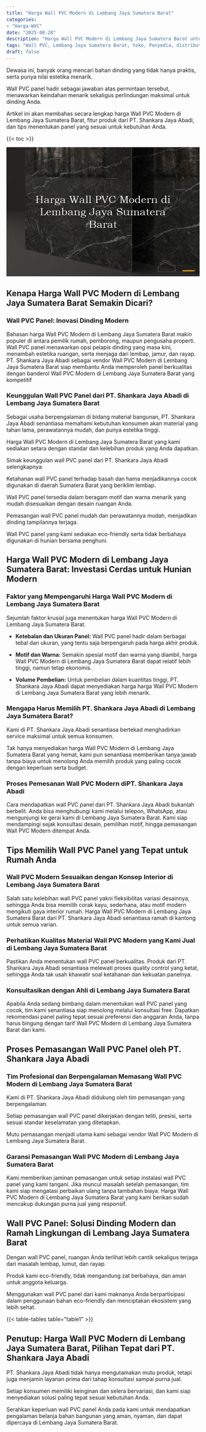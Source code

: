 ```yaml
---
title: "Harga Wall PVC Modern di Lembang Jaya Sumatera Barat"
categories: 
- "Harga-WVC"
date: "2025-08-28"
description: "Harga Wall PVC Modern di Lembang Jaya Sumatera Barat untuk hunian, office, dan toko. Material terbaik, beragam motif, warna modern, dengan servis instalasi oleh tim profesional dan kepastian resmi!|Layanan penjualan Wall PVC Modern di Lembang Jaya Sumatera Barat untuk kebutuhan tempat tinggal, kantor, atau toko, beserta panel berkualitas dan penempatan oleh tenaga ahli profesional serta garansi resmi.|Solusi Wall PVC Modern di Lembang Jaya Sumatera Barat yang terpercaya bagi hunian, perkantoran, serta ritel, bersama produk berkualitas dan instalasi oleh teknisi berpengalaman dan jaminan resmi.|Penjualan Wall PVC Modern di Lembang Jaya Sumatera Barat untuk tempat tinggal, perkantoran, serta ritel, dengan panel berkualitas dan pemasangan ditangani oleh teknisi ahli, lengkap beserta kepastian resmi.}"
tags: "Wall PVC, Lembang Jaya Sumatera Barat, toko, Penyedia, distributor"
draft: false
---
```


Dewasa ini, banyak orang mencari bahan dinding yang tidak hanya praktis, serta punya nilai estetika menarik.

Wall PVC panel hadir sebagai jawaban atas permintaan tersebut, menawarkan keindahan menarik sekaligus perlindungan maksimal untuk dinding Anda.

Artikel ini akan membahas secara lengkap harga Wall PVC Modern di Lembang Jaya Sumatera Barat, fitur produk dari PT. Shankara Jaya Abadi, dan tips menentukan panel yang sesuai untuk kebutuhan Anda.

{{< toc >}}

![Harga Wall PVC Modern di Lembang Jaya Sumatera Barat](/images/Harga-WVC/Harga-Wall-PVC-Modern-di-Lembang-Jaya-Sumatera-Barat.png)


## Kenapa Harga Wall PVC Modern di Lembang Jaya Sumatera Barat Semakin Dicari?

### Wall PVC Panel: Inovasi Dinding Modern

Bahasan harga Wall PVC Modern di Lembang Jaya Sumatera Barat makin populer di antara pemilik rumah, pemborong, maupun pengusaha properti. Wall PVC panel menawarkan opsi pelapis dinding yang masa kini, menambah estetika ruangan, serta menjaga dari lembap, jamur, dan rayap. PT. Shankara Jaya Abadi sebagai vendor Wall PVC Modern di Lembang Jaya Sumatera Barat siap membantu Anda memperoleh panel berkualitas dengan banderol Wall PVC Modern di Lembang Jaya Sumatera Barat yang kompetitif

### Keunggulan Wall PVC Panel dari PT. Shankara Jaya Abadi di Lembang Jaya Sumatera Barat

Sebagai usaha berpengalaman di bidang material bangunan, PT. Shankara Jaya Abadi senantiasa memahami kebutuhan konsumen akan material yang tahan lama, perawatannya mudah, dan punya estetika tinggi.

Harga Wall PVC Modern di Lembang Jaya Sumatera Barat yang kami sediakan setara dengan standar dan kelebihan produk yang Anda dapatkan.

Simak keunggulan wall PVC panel dari PT. Shankara Jaya Abadi selengkapnya:

Ketahanan wall PVC panel terhadap basah dan hama menjadikannya cocok digunakan di daerah Sumatera Barat yang beriklim lembap.

Wall PVC panel tersedia dalam beragam motif dan warna menarik yang mudah disesuaikan dengan desain ruangan Anda.

Pemasangan wall PVC panel mudah dan perawatannya mudah, menjadikan dinding tampilannya terjaga.

Wall PVC panel yang kami sediakan eco-friendly serta tidak berbahaya digunakan di hunian bersama penghuni.

## Harga Wall PVC Modern di Lembang Jaya Sumatera Barat: Investasi Cerdas untuk Hunian Modern

### Faktor yang Mempengaruhi Harga Wall PVC Modern di Lembang Jaya Sumatera Barat

Sejumlah faktor krusial juga menentukan harga Wall PVC Modern di Lembang Jaya Sumatera Barat.

- **Ketebalan dan Ukuran Panel:** Wall PVC panel hadir dalam berbagai tebal dan ukuran, yang tentu saja berpengaruh pada harga akhir produk.

- **Motif dan Warna:** Semakin spesial motif dan warna yang diambil, harga Wall PVC Modern di Lembang Jaya Sumatera Barat dapat relatif lebih tinggi, namun tetap ekonomis.

- **Volume Pembelian:** Untuk pembelian dalam kuantitas tinggi, PT. Shankara Jaya Abadi dapat menyediakan harga harga Wall PVC Modern di Lembang Jaya Sumatera Barat yang lebih menarik.

### Mengapa Harus Memilih PT. Shankara Jaya Abadi di Lembang Jaya Sumatera Barat?

Kami di PT. Shankara Jaya Abadi senantiasa bertekad menghadirkan service maksimal untuk semua konsumen.

Tak hanya menyediakan harga Wall PVC Modern di Lembang Jaya Sumatera Barat yang hemat, kami pun senantiasa memberikan tanya jawab tanpa biaya untuk menolong Anda memilih produk yang paling cocok dengan keperluan serta budget.

### Proses Pemesanan Wall PVC Modern diPT. Shankara Jaya Abadi

Cara mendapatkan wall PVC panel dari PT. Shankara Jaya Abadi bukanlah berbelit. Anda bisa menghubungi kami melalui telepon, WhatsApp, atau mengunjungi ke gerai kami di Lembang Jaya Sumatera Barat. Kami siap mendampingi sejak konsultasi desain, pemilihan motif, hingga pemasangan Wall PVC Modern ditempat Anda.

## Tips Memilih Wall PVC Panel yang Tepat untuk Rumah Anda

### Wall PVC Modern Sesuaikan dengan Konsep Interior di Lembang Jaya Sumatera Barat

Salah satu kelebihan wall PVC panel yakni fleksibilitas variasi desainnya, sehingga Anda bisa memilih corak kayu, sederhana, atau motif modern mengikuti gaya interior rumah. Harga Wall PVC Modern di Lembang Jaya Sumatera Barat dari PT. Shankara Jaya Abadi senantiasa ramah di kantong untuk semua varian.

### Perhatikan Kualitas Material Wall PVC Modern yang Kami Jual di Lembang Jaya Sumatera Barat

Pastikan Anda menentukan wall PVC panel berkualitas. Produk dari PT. Shankara Jaya Abadi senantiasa melewati proses quality control yang ketat, sehingga Anda tak usah khawatir soal ketahanan dan kekuatan panelnya.

### Konsultasikan dengan Ahli di Lembang Jaya Sumatera Barat

Apabila Anda sedang bimbang dalam menentukan wall PVC panel yang cocok, tim kami senantiasa siap menolong melalui konsultasi free. Dapatkan rekomendasi panel paling tepat sesuai preferensi dan anggaran Anda, tanpa harus bingung dengan tarif Wall PVC Modern di Lembang Jaya Sumatera Barat dari kami.

## Proses Pemasangan Wall PVC Panel oleh PT. Shankara Jaya Abadi

### Tim Profesional dan Berpengalaman Memasang Wall PVC Modern di Lembang Jaya Sumatera Barat

Kami di PT. Shankara Jaya Abadi didukung oleh tim pemasangan yang berpengalaman.

Setiap pemasangan wall PVC panel dikerjakan dengan teliti, presisi, serta sesuai standar keselamatan yang ditetapkan.

Mutu pemasangan menjadi utama kami sebagai vendor Wall PVC Modern di Lembang Jaya Sumatera Barat.

### Garansi Pemasangan Wall PVC Modern di Lembang Jaya Sumatera Barat

Kami memberikan jaminan pemasangan untuk setiap instalasi wall PVC panel yang kami tangani. Jika muncul masalah setelah pemasangan, tim kami siap mengatasi perbaikan ulang tanpa tambahan biaya. Harga Wall PVC Modern di Lembang Jaya Sumatera Barat yang kami berikan sudah mencakup dukungan purna jual yang responsif.

## Wall PVC Panel: Solusi Dinding Modern dan Ramah Lingkungan di Lembang Jaya Sumatera Barat

Dengan wall PVC panel, ruangan Anda terlihat lebih cantik sekaligus terjaga dari masalah lembap, lumut, dan rayap.

Produk kami eco-friendly, tidak mengandung zat berbahaya, dan aman untuk anggota keluarga.

Menggunakan wall PVC panel dari kami maknanya Anda berpartisipasi dalam penggunaan bahan eco-friendly dan menciptakan ekosistem yang lebih sehat.

{{< table-tables table="table1" >}}

## Penutup: Harga Wall PVC Modern di Lembang Jaya Sumatera Barat, Pilihan Tepat dari PT. Shankara Jaya Abadi

PT. Shankara Jaya Abadi tidak hanya mengutamakan mutu produk, tetapi juga menjamin layanan prima dari tahap konsultasi sampai purna jual.

Setiap konsumen memiliki keinginan dan selera bervariasi, dan kami siap menyediakan solusi paling tepat sesuai kebutuhan Anda.

Serahkan keperluan wall PVC panel Anda pada kami untuk mendapatkan pengalaman belanja bahan bangunan yang aman, nyaman, dan dapat dipercaya di Lembang Jaya Sumatera Barat.